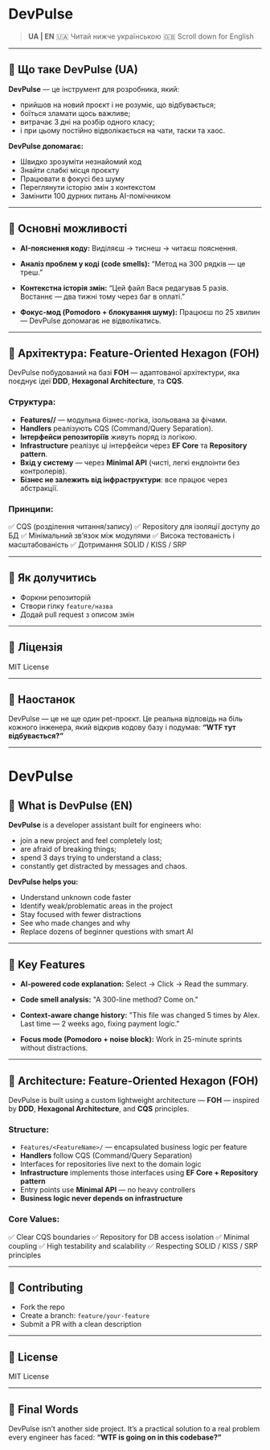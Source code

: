 

# DevPulse

> **UA | EN**
> 🇺🇦 Читай нижче українською
> 🇬🇧 Scroll down for English

---

## 🧠 Що таке DevPulse (UA)

**DevPulse** — це інструмент для розробника, який:

* прийшов на новий проєкт і не розуміє, що відбувається;
* боїться зламати щось важливе;
* витрачає 3 дні на розбір одного класу;
* і при цьому постійно відволікається на чати, таски та хаос.

**DevPulse допомагає:**

* Швидко зрозуміти незнайомий код
* Знайти слабкі місця проєкту
* Працювати в фокусі без шуму
* Переглянути історію змін з контекстом
* Замінити 100 дурних питань AI-помічником

---

## 🎯 Основні можливості

* **AI-пояснення коду:**
  Виділяєш → тиснеш → читаєш пояснення.

* **Аналіз проблем у коді (code smells):**
  “Метод на 300 рядків — це треш.”

* **Контекстна історія змін:**
  “Цей файл Вася редагував 5 разів. Востаннє — два тижні тому через баг в оплаті.”

* **Фокус-мод (Pomodoro + блокування шуму):**
  Працюєш по 25 хвилин — DevPulse допомагає не відволікатись.

---

## 🧩 Архітектура: Feature-Oriented Hexagon (FOH)

DevPulse побудований на базі **FOH** — адаптованої архітектури, яка поєднує ідеї **DDD**, **Hexagonal Architecture**, та **CQS**.

### Структура:

* **Features/<FeatureName>/** — модульна бізнес-логіка, ізольована за фічами.
* **Handlers** реалізують CQS (Command/Query Separation).
* **Інтерфейси репозиторіїв** живуть поряд із логікою.
* **Infrastructure** реалізує ці інтерфейси через **EF Core** та **Repository pattern**.
* **Вхід у систему** — через **Minimal API** (чисті, легкі ендпоінти без контролерів).
* **Бізнес не залежить від інфраструктури**: все працює через абстракції.

### Принципи:

✅ CQS (розділення читання/запису)
✅ Repository для ізоляції доступу до БД
✅ Мінімальний зв’язок між модулями
✅ Висока тестованість і масштабованість
✅ Дотримання SOLID / KISS / SRP

---

## 🤝 Як долучитись

* Форкни репозиторій
* Створи гілку `feature/назва`
* Додай pull request з описом змін

---

## 📄 Ліцензія

MIT License

---

## 💬 Наостанок

DevPulse — це не ще один pet-проєкт. Це реальна відповідь на біль кожного інженера, який відкрив кодову базу і подумав:
**“WTF тут відбувається?”**

---

# DevPulse

## 🧠 What is DevPulse (EN)

**DevPulse** is a developer assistant built for engineers who:

* join a new project and feel completely lost;
* are afraid of breaking things;
* spend 3 days trying to understand a class;
* constantly get distracted by messages and chaos.

**DevPulse helps you:**

* Understand unknown code faster
* Identify weak/problematic areas in the project
* Stay focused with fewer distractions
* See who made changes and why
* Replace dozens of beginner questions with smart AI

---

## 🎯 Key Features

* **AI-powered code explanation:**
  Select → Click → Read the summary.

* **Code smell analysis:**
  "A 300-line method? Come on."

* **Context-aware change history:**
  "This file was changed 5 times by Alex. Last time — 2 weeks ago, fixing payment logic."

* **Focus mode (Pomodoro + noise block):**
  Work in 25-minute sprints without distractions.

---

## 🧩 Architecture: Feature-Oriented Hexagon (FOH)

DevPulse is built using a custom lightweight architecture — **FOH** — inspired by **DDD**, **Hexagonal Architecture**, and **CQS** principles.

### Structure:

* `Features/<FeatureName>/` — encapsulated business logic per feature
* **Handlers** follow CQS (Command/Query Separation)
* Interfaces for repositories live next to the domain logic
* **Infrastructure** implements those interfaces using **EF Core + Repository pattern**
* Entry points use **Minimal API** — no heavy controllers
* **Business logic never depends on infrastructure**

### Core Values:

✅ Clear CQS boundaries
✅ Repository for DB access isolation
✅ Minimal coupling
✅ High testability and scalability
✅ Respecting SOLID / KISS / SRP principles

---

## 🤝 Contributing

* Fork the repo
* Create a branch: `feature/your-feature`
* Submit a PR with a clean description

---

## 📄 License

MIT License

---

## 💬 Final Words

DevPulse isn’t another side project. It’s a practical solution to a real problem every engineer has faced:
**“WTF is going on in this codebase?”**

